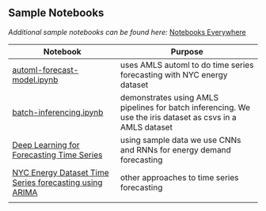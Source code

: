 ## Sample Notebooks

*Additional sample notebooks can be found here:*  [Notebooks Everywhere](https://git.davewentzel.com/demos/notebooks-everywhere/-/blob/master/README.md)

|Notebook|Purpose|
|----|----|
|[automl-forecast-model.ipynb](./automl-forecast-model.ipynb)|uses AMLS automl to do time series forecasting with NYC energy dataset|
|[batch-inferencing.ipynb](batch-inferencing.ipynb)|demonstrates using AMLS pipelines for batch inferencing.  We use the iris dataset as csvs in a AMLS dataset|
|[Deep Learning for Forecasting Time Series](./dl-ts-forecasting/README.md)|using sample data we use CNNs and RNNs for energy demand forecasting|
|[NYC Energy Dataset Time Series forecasting using ARIMA](./forecasting/README.md)|other approaches to time series forecasting|
|||